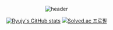 <div align="center">

![header](https://capsule-render.vercel.app/api?type=waving&height=170&color=gradient&customColorList=28&text=Ryujy&reversal=false)

</div>


<!--
**Ryujy/Ryujy** is a ✨ _special_ ✨ repository because its `README.md` (this file) appears on your GitHub profile.

Here are some ideas to get you started:

- 🔭 I’m currently working on ...
- 🌱 I’m currently learning ...
- 👯 I’m looking to collaborate on ...
- 🤔 I’m looking for help with ...
- 💬 Ask me about ...
- 📫 How to reach me: ...
- 😄 Pronouns: ...
- ⚡ Fun fact: ...
-->

<div align="center">
  
[![Ryujy's GitHub stats](https://github-readme-stats.vercel.app/api?username=Ryujy&theme=solarized-light)](https://github.com/ChaNyeok1225/github-readme-stats)
[![Solved.ac
  프로필](http://mazassumnida.wtf/api/v2/generate_badge?boj=jiyun3016)](https://solved.ac/jiyun3016)
  
</div>
